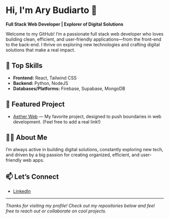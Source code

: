 # Hi, I'm Ary Budiarto 👋

**Full Stack Web Developer | Explorer of Digital Solutions**

Welcome to my GitHub! I’m a passionate full stack web developer who loves building clean, efficient, and user-friendly applications—from the front-end to the back-end. I thrive on exploring new technologies and crafting digital solutions that make a real impact.

## 🚀 Top Skills
- **Frontend:** React, Tailwind CSS
- **Backend:** Python, NodeJS
- **Databases/Platforms:** Firebase, Supabase, MongoDB

## 🌟 Featured Project
- [Aether Web](https://github.com/jouyai/aether-web) — My favorite project, designed to push boundaries in web development. (Feel free to add a real link!)

## 👨‍💻 About Me
I’m always active in building digital solutions, constantly exploring new tech, and driven by a big passion for creating organized, efficient, and user-friendly web apps.

## 📫 Let’s Connect
- [LinkedIn](https://www.linkedin.com/in/arybudiarto6/)

---

*Thanks for visiting my profile! Check out my repositories below and feel free to reach out or collaborate on cool projects.*
